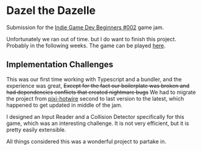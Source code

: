 # Dazel the Dazelle
Submission for the [Indie Game Dev Beginners #002](https://itch.io/jam/indie-game-dev-beginners-002) game jam.

Unfortunately we ran out of time. but I do want to finish this project. Probably in the following weeks.
The game can be played [here](https://buymybeard.itch.io/dazel-the-gazelle).


## Implementation Challenges
This was our first time working with Typescript and a bundler, and the experience was great,
~~Except for the fact our boilerplate was broken and had dependencies conflicts that created nightmare bugs~~
We had to migrate the project from [pixi-hotwire](https://github.com/miltoncandelero/pixi-hotwire) second to last version to the latest, which happened to get updated in middle of the jam.

I designed an Input Reader and a Collision Detector specifically for this game, which was an interesting challenge. It is not very efficient, but it is pretty easily extensible.

All things considered this was a wonderful project to partake in.
